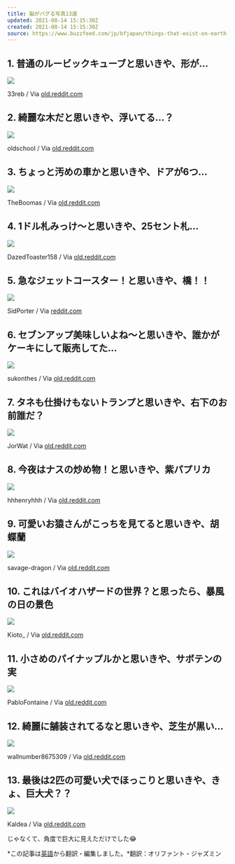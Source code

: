 ```yaml
---
title: 脳がバグる写真13選
updated: 2021-08-14 15:15:30Z
created: 2021-08-14 15:15:30Z
source: https://www.buzzfeed.com/jp/bfjapan/things-that-exist-on-earth-2
---
```


##   1.  普通のルービックキューブと思いきや、形が…

 ![](https://img.buzzfeed.com/buzzfeed-static/static/2020-02/14/4/asset/61180eb87935/sub-buzz-691-1581654402-1.jpg?downsize=700%3A%2A&output-quality=auto&output-format=auto)

  33reb / Via [old.reddit.com](https://old.reddit.com/r/mildlyinteresting/comments/f1xcuj/this_rubiks_cube_that_uses_different_sized/)

##   2.  綺麗な木だと思いきや、浮いてる…？

 ![](https://img.buzzfeed.com/buzzfeed-static/static/2020-03/31/17/asset/022ea0a1e304/sub-buzz-435-1585674480-13.jpg?downsize=700%3A%2A&output-quality=auto&output-format=auto)

  oldschooI / Via [old.reddit.com](https://old.reddit.com/r/mildlyinteresting/comments/5o9xa6/these_trees_floating_in_the_entrance_of_a_resort/)

##   3.  ちょっと汚めの車かと思いきや、ドアが6つ…

 ![](https://img.buzzfeed.com/buzzfeed-static/static/2020-03/18/19/asset/6ecdd03ee306/sub-buzz-80-1584560162-2.jpg?downsize=700%3A%2A&output-quality=auto&output-format=auto)

  TheBoomas / Via [old.reddit.com](https://old.reddit.com/r/mildlyinteresting/comments/fk3hf3/this_6door_prius_i_saw_in_a_walmart_parking_lot/)

##   4.  1ドル札みっけ〜と思いきや、25セント札…

 ![](https://img.buzzfeed.com/buzzfeed-static/static/2020-02/19/19/asset/9bc4c1b086f2/sub-buzz-353-1582142150-2.jpg)

  DazedToaster158 / Via [old.reddit.com](https://old.reddit.com/r/mildlyinteresting/comments/f3thv4/this_is_an_old_25_note_i_found/)

##   5.  急なジェットコースター！と思いきや、橋！！

 ![](https://img.buzzfeed.com/buzzfeed-static/static/2020-03/31/19/asset/bd07eb3b9b53/sub-buzz-83-1585681861-16.jpg)

  SidPorter / Via [reddit.com](https://www.reddit.com/r/confusingperspective/comments/d30gxs/the_eshima_ohashi_bridge_in_japan_looks_like_it/)

##   6.  セブンアップ美味しいよね〜と思いきや、誰かがケーキにして販売してた…

 ![](https://img.buzzfeed.com/buzzfeed-static/static/2020-03/31/19/asset/bd07eb3b9b53/sub-buzz-114-1585682478-13.jpg)

  sukonthes / Via [old.reddit.com](https://old.reddit.com/r/mildlyinteresting/comments/fjmnym/i_found_this_7up_cake_at_a_grocery_store/)

##   7.  タネも仕掛けもないトランプと思いきや、右下のお前誰だ？

 ![](https://img.buzzfeed.com/buzzfeed-static/static/2020-03/31/18/asset/0f7a3228dbbf/sub-buzz-662-1585678983-1.jpg)

  JorWat / Via [old.reddit.com](https://old.reddit.com/r/mildlyinteresting/comments/fl85m1/this_deck_of_cards_has_square_cards_and_a_fifth/)

##   8.  今夜はナスの炒め物！と思いきや、紫パプリカ

 ![](https://img.buzzfeed.com/buzzfeed-static/static/2020-03/22/8/asset/2e38200086da/sub-buzz-5065-1584866919-13.jpg)

  hhhenryhhh / Via [old.reddit.com](https://old.reddit.com/r/mildlyinteresting/comments/fmn88p/purple_peppers/)

##   9.  可愛いお猿さんがこっちを見てると思いきや、胡蝶蘭

 ![](https://img.buzzfeed.com/buzzfeed-static/static/2020-03/31/19/asset/bb03b3fa623b/sub-buzz-149-1585683487-2.jpg)

  savage-dragon / Via [old.reddit.com](https://old.reddit.com/r/mildlyinteresting/comments/fqkgp0/this_orchid_looks_like_a_laughing_monkey/)

##   10.  これはバイオハザードの世界？と思ったら、暴風の日の景色

 ![](https://img.buzzfeed.com/buzzfeed-static/static/2020-03/31/18/asset/0f7a3228dbbf/sub-buzz-741-1585680673-1.jpg)

  Kioto_ / Via [old.reddit.com](https://old.reddit.com/r/mildlyinteresting/comments/bw7dcz/a_view_from_my_friends_apartment_during_a/)

##   11.  小さめのパイナップルかと思いきや、サボテンの実

 ![](https://img.buzzfeed.com/buzzfeed-static/static/2020-02/14/19/asset/2aa15d1eb2c7/sub-buzz-221-1581707269-8.jpg)

  PabloFontaine / Via [old.reddit.com](https://old.reddit.com/r/mildlyinteresting/comments/f3cr06/these_cactus_fruits_look_like_tiny_pineapples/)

##   12.  綺麗に舗装されてるなと思いきや、芝生が黒い…

 ![](https://img.buzzfeed.com/buzzfeed-static/static/2020-03/31/18/asset/2aa3df019d24/sub-buzz-567-1585678549-5.jpg)

  wallnumber8675309 / Via [old.reddit.com](https://old.reddit.com/r/mildlyinteresting/comments/fqoj5h/my_neighbor_burnt_his_lawn/)

##   13.  最後は2匹の可愛い犬でほっこりと思いきや、きょ、巨大犬？？

 ![](https://img.buzzfeed.com/buzzfeed-static/static/2020-02/19/20/asset/7cbde0618b40/sub-buzz-359-1582142849-9.jpg)

  Kaldea / Via [old.reddit.com](https://old.reddit.com/r/mildlyinteresting/comments/f3rtpa/this_picture_of_my_dogs_makes_their_size/)

じゃなくて、角度で巨大に見えただけでした😂

*この記事は[英語](https://www.buzzfeed.com/christopherhudspeth/things-that-exist-on-earth-but-look-like-theyre-f)から翻訳・編集しました。*翻訳：オリファント・ジャズミン